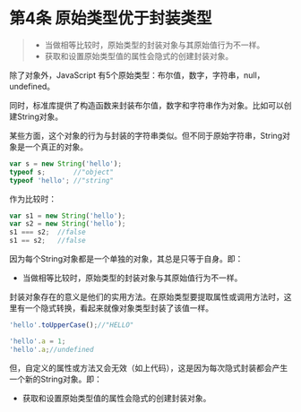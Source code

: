 # 第4条 原始类型优于封装类型

> * 当做相等比较时，原始类型的封装对象与其原始值行为不一样。
> * 获取和设置原始类型值的属性会隐式的创建封装对象。

除了对象外，JavaScript 有5个原始类型：布尔值，数字，字符串，null，undefined。

同时，标准库提供了构造函数来封装布尔值，数字和字符串作为对象。比如可以创建String对象。

某些方面，这个对象的行为与封装的字符串类似。但不同于原始字符串，String对象是一个真正的对象。

```js
var s = new String('hello');
typeof s;       //"object"
typeof 'hello'; //"string"
```

作为比较时：

```js
var s1 = new String('hello');
var s2 = new String('hello');
s1 === s2;  //false
s1 == s2;   //false
```

因为每个String对象都是一个单独的对象，其总是只等于自身。即：
* 当做相等比较时，原始类型的封装对象与其原始值行为不一样。

封装对象存在的意义是他们的实用方法。在原始类型要提取属性或调用方法时，这里有一个隐式转换，看起来就像对象类型封装了该值一样。

```js
'hello'.toUpperCase();//"HELLO"

'hello'.a = 1;
'hello'.a;//undefined
```

但，自定义的属性或方法又会无效（如上代码），这是因为每次隐式封装都会产生一个新的String对象。即：

* 获取和设置原始类型值的属性会隐式的创建封装对象。
